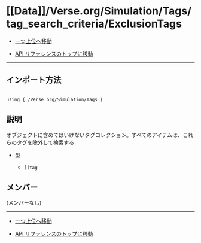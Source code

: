 # [[Data]]/Verse.org/Simulation/Tags/tag_search_criteria/ExclusionTags

- [一つ上位へ移動](../main.md)

- [API リファレンスのトップに移動](/main.md)

---

## インポート方法

```verse

using { /Verse.org/Simulation/Tags }

```

## 説明

 オブジェクトに含めてはいけないタグコレクション。すべてのアイテムは、これらのタグを除外して検索する

- 型

  - `[]tag`

## メンバー

(メンバーなし)

---

- [一つ上位へ移動](../main.md)

- [API リファレンスのトップに移動](/main.md)
